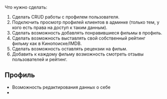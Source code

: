 Что нужно сделать:  
1. Сделать CRUD работы с профилем пользователя.  
2. Подключить просмотр профилей клиентов в админке (только тем, у кого есть права на доступ к таким данным).  
3. Сделать возможность добавлять понравившиеся фильмы в профиль.  
4. Сделать возможность выставлять свой собственный рейтинг фильму как в Кинопоиске/IMDB.  
5. Сделать возможность оставлять рецензии на фильм.  
6. Добавить к каждому фильму возможность смотреть отзывы пользователей и рейтинг.

## Профиль
- Возможность редактирования данных о себе
- 